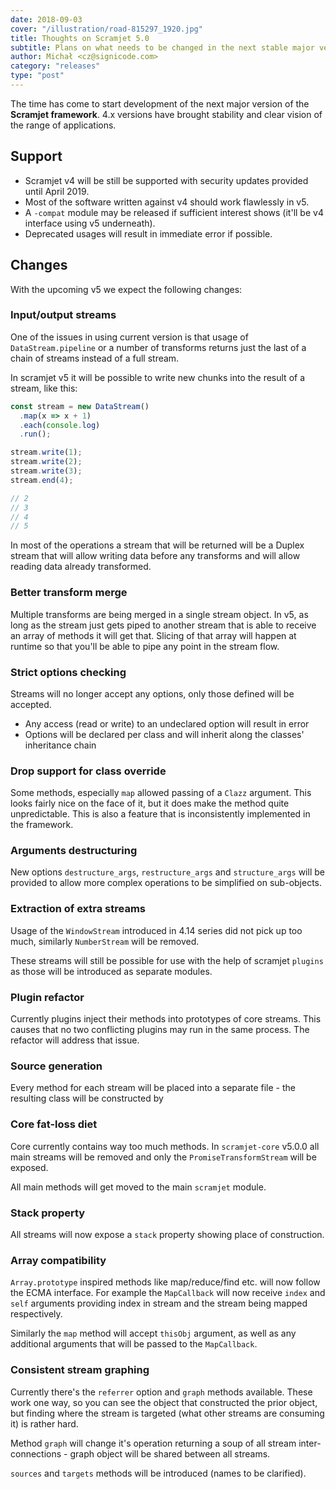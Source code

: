 ```yaml
---
date: 2018-09-03
cover: "/illustration/road-815297_1920.jpg"
title: Thoughts on Scramjet 5.0
subtitle: Plans on what needs to be changed in the next stable major version of the framework.
author: Michał <cz@signicode.com>
category: "releases"
type: "post"
---
```


The time has come to start development of the next major version of the **Scramjet framework**. 4.x versions have brought stability and clear vision of the range of applications.

Support
-----

* Scramjet v4 will be still be supported with security updates provided until April 2019.
* Most of the software written against v4 should work flawlessly in v5.
* A `-compat` module may be released if sufficient interest shows (it'll be v4 interface using v5 underneath).
* Deprecated usages will result in immediate error if possible.

Changes
------

With the upcoming v5 we expect the following changes:

### Input/output streams

One of the issues in using current version is that usage of `DataStream.pipeline` or a number of transforms returns just the last of a chain of streams instead of a full stream.

In scramjet v5 it will be possible to write new chunks into the result of a stream, like this:

```javascript
const stream = new DataStream()
  .map(x => x + 1)
  .each(console.log)
  .run();

stream.write(1);
stream.write(2);
stream.write(3);
stream.end(4);

// 2
// 3
// 4
// 5
```

In most of the operations a stream that will be returned will be a Duplex stream that will allow writing
data before any transforms and will allow reading data already transformed.

### Better transform merge

Multiple transforms are being merged in a single stream object. In v5, as long as the stream just gets piped to another stream that is able to receive an array of methods it will get that. Slicing of that array will happen at runtime so that you'll be able to pipe any point in the stream flow.

### Strict options checking

Streams will no longer accept any options, only those defined will be accepted.

* Any access (read or write) to an undeclared option will result in error
* Options will be declared per class and will inherit along the classes' inheritance chain

### Drop support for class override

Some methods, especially `map` allowed passing of a `Clazz` argument. This looks fairly nice on the face of it, but it does make the method quite unpredictable. This is also a feature that is inconsistently implemented in the framework.

### Arguments destructuring

New options `destructure_args`, `restructure_args` and `structure_args` will be provided to allow more complex operations to be simplified on sub-objects.

### Extraction of extra streams

Usage of the `WindowStream` introduced in 4.14 series did not pick up too much, similarly `NumberStream` will be removed.

These streams will still be possible for use with the help of scramjet `plugins` as those will be introduced as separate modules.

### Plugin refactor

Currently plugins inject their methods into prototypes of core streams. This causes that no two conflicting plugins may run in the same process. The refactor will address that issue.

### Source generation

Every method for each stream will be placed into a separate file - the resulting class will be constructed by

### Core fat-loss diet

Core currently contains way too much methods. In `scramjet-core` v5.0.0 all main streams will be removed and only the `PromiseTransformStream` will be exposed.

All main methods will get moved to the main `scramjet` module.

### Stack property

All streams will now expose a `stack` property showing place of construction.

### Array compatibility

`Array.prototype` inspired methods like map/reduce/find etc. will now follow the ECMA interface. For example the `MapCallback` will now receive `index` and `self` arguments providing index in stream and the stream being mapped respectively.

Similarly the `map` method will accept `thisObj` argument, as well as any additional arguments that will be passed to the `MapCallback`.

### Consistent stream graphing

Currently there's the `referrer` option and `graph` methods available. These work one way, so you can see the object that constructed the prior object, but finding where the stream is targeted (what other streams are consuming it) is rather hard.

Method `graph` will change it's operation returning a soup of all stream inter-connections - graph object will be shared between all streams.

`sources` and `targets` methods will be introduced (names to be clarified).
